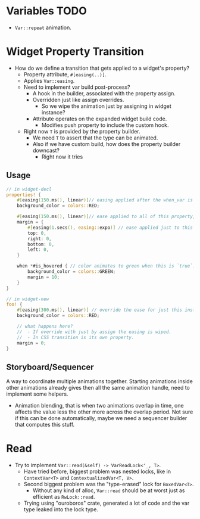 # Variables TODO

* `Var::repeat` animation.

# Widget Property Transition

* How do we define a transition that gets applied to a widget's property?
    - Property attribute, `#[easing(..)]`.
    - Applies `Var::easing`.
    - Need to implement var build post-process?
        - A hook in the builder, associated with the property assign.
        - Overridden just like assign overrides.
            - So we wipe the animation just by assigning in widget instance?
        - Attribute operates on the expanded widget build code.
            - Modifies push property to include the custom hook.
    - Right now `T` is provided by the property builder.
        - We need `T` to assert that the type can be animated.
        - Also if we have custom build, how does the property builder downcast?
            - Right now it tries 


## Usage

```rust
// in widget-decl
properties! {
    #[easing(150.ms(), linear)]// easing applied after the when_var is build, auto `use core::{units::TimeUnits, var::easing::*}`.
    background_color = colors::RED;

    #[easing(150.ms(), linear)]// ease applied to all of this property, (error is not all transitionable).
    margin = {
        #[easing(1.secs(), easing::expo)] // ease applied just to this var? Need to implement property member direct access first
        top: 0,
        right: 0,
        bottom: 0,
        left: 0,
    }

    when *#is_hovered { // color animates to green when this is `true`.
        background_color = colors::GREEN;
        margin = 10;
    }
}

// in widget-new
foo! {
    #[easing(300.ms(), linear)] // override the ease for just this instance.
    background_color = colors::RED;

    // what happens here?
    //  - If override with just by assign the easing is wiped.
    //  - In CSS transition is its own property.
    margin = 0;
}
```

## Storyboard/Sequencer

A way to coordinate multiple animations together. Starting animations inside other animations already gives then all the same animation handle, need to implement some helpers.

* Animation blending, that is when two animations overlap in time, one affects the value less the other more across the
 overlap period. Not sure if this can be done automatically, maybe we need a sequencer builder that computes this stuff.

 # Read

 * Try to implement `Var::read(&self) -> VarReadLock<'_, T>`.
    - Have tried before, biggest problem was nested locks, like in `ContextVar<T>` and `ContextualizedVar<T, V>`.
    - Second biggest problem was the "type-erased" lock for `BoxedVar<T>`.
        - Without any kind of alloc, `Var::read` should be at worst just as efficient as `RwLock::read`.
    - Trying using "ouroboros" crate, generated a lot of code and the var type leaked into the lock type.
